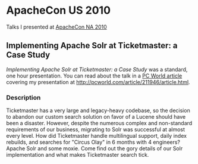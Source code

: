 # ApacheCon US 2010

Talks I presented at [ApacheCon NA 2010](http://www.apachecon.com/c/acna2010/)

## Implementing Apache Solr at Ticketmaster: a Case Study

*Implementing Apache Solr at Ticketmaster: a Case Study* was a standard, one hour presentation.  You can read about the talk in a [PC World article](http://pcworld.com/article/211946/article.html) covering my presentation at http://pcworld.com/article/211946/article.html.

### Description

Ticketmaster has a very large and legacy-heavy codebase, so the decision to abandon our custom search solution on favor of a Lucene should have been a disaster. However, despite the numerous complex and non-standard requirements of our business, migrating to Solr was successful at almost every level. How did Ticketmaster handle multilingual support, daily index rebuilds, and searches for "Circus Olay" in 6 months with 4 engineers? Apache Solr and some moxie. Come find out the gory details of our Solr implementation and what makes Ticketmaster search tick.
